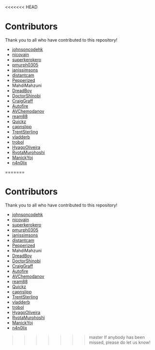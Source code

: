 <<<<<<< HEAD
# Contributors

Thank you to all who have contributed to this repository!

- [johnsoncodehk](https://github.com/johnsoncodehk)
- [nicovain](https://github.com/nicovain)
- [superkerokero](https://github.com/superkerokero)
- [pmurph0305](https://github.com/pmurph0305)
- [janissimsons](https://github.com/janissimsons)
- [distantcam](https://github.com/distantcam)
- [Pepperized](https://github.com/Pepperized)
- MahdiMahzuni
- [DreadBoy](https://github.com/DreadBoy)
- [DoctorShinobi](https://github.com/DoctorShinobi)
- [CraigGraff](https://github.com/CraigGraff)
- [Autofire](https://github.com/Autofire)
- [AVChemodanov](https://github.com/AVChemodanov)
- [ream88](https://github.com/ream88)
- [Quickz](https://github.com/Quickz)
- [capnslipp](https://github.com/capnslipp)
- [TrentSterling](https://github.com/TrentSterling)
- [vladderb](https://github.com/vladderb)
- [trobol](https://github.com/trobol)
- [HyagoOliveira](https://github.com/HyagoOliveira)
- [RyotaMurohoshi](https://github.com/RyotaMurohoshi)
- [ManickYoj](https://github.com/ManickYoj)
- [n4n0lix](https://githubb.com/n4n0lix)

=======
# Contributors

Thank you to all who have contributed to this repository!

- [johnsoncodehk](https://github.com/johnsoncodehk)
- [nicovain](https://github.com/nicovain)
- [superkerokero](https://github.com/superkerokero)
- [pmurph0305](https://github.com/pmurph0305)
- [janissimsons](https://github.com/janissimsons)
- [distantcam](https://github.com/distantcam)
- [Pepperized](https://github.com/Pepperized)
- MahdiMahzuni
- [DreadBoy](https://github.com/DreadBoy)
- [DoctorShinobi](https://github.com/DoctorShinobi)
- [CraigGraff](https://github.com/CraigGraff)
- [Autofire](https://github.com/Autofire)
- [AVChemodanov](https://github.com/AVChemodanov)
- [ream88](https://github.com/ream88)
- [Quickz](https://github.com/Quickz)
- [capnslipp](https://github.com/capnslipp)
- [TrentSterling](https://github.com/TrentSterling)
- [vladderb](https://github.com/vladderb)
- [trobol](https://github.com/trobol)
- [HyagoOliveira](https://github.com/HyagoOliveira)
- [RyotaMurohoshi](https://github.com/RyotaMurohoshi)
- [ManickYoj](https://github.com/ManickYoj)
- [n4n0lix](https://githubb.com/n4n0lix)

>>>>>>> master
If anybody has been missed, please do let us know!